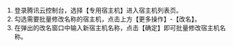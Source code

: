 1.	登录腾讯云控制台，选择【专用宿主机】进入宿主机列表页。
2.	勾选需要批量修改名称的宿主机，点击上方【更多操作】-【改名】。
3.	在弹出的改名窗口中输入新宿主机名称，点击【确定】即可批量修改宿主机名称。
